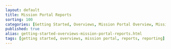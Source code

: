 ```yaml
---
layout: default
title: Mission Portal Reports
sorting: 100
categories: [Getting Started, Overviews, Mission Portal Overview, Mission Portal Reports]
published: true
alias: getting-started-overviews-mission-portal-reports.html
tags: [getting started, overviews, mission portal, reports, reporting]
---
```



